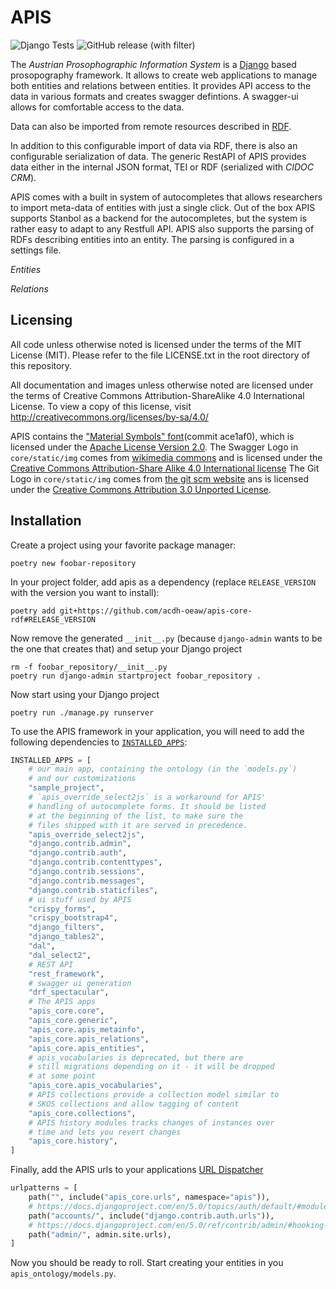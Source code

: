 APIS
====

![Django Tests](https://github.com/acdh-oeaw/apis-core-rdf/actions/workflows/django-tests.yml/badge.svg)
![GitHub release (with filter)](https://img.shields.io/github/v/release/acdh-oeaw/apis-core-rdf)

The *Austrian Prosophographic Information System* is a
[Django](https://www.djangoproject.com/) based prosopography framework. It
allows to create web applications to manage both entities and relations between
entities. It provides API access to the data in various formats and creates
swagger defintions. A swagger-ui allows for comfortable access to the data.

Data can also be imported from remote resources described in
[RDF](https://en.wikipedia.org/wiki/Resource_Description_Framework).

In addition to this configurable import of data via RDF, there is also an
configurable serialization of data. The generic RestAPI of APIS provides data
either in the internal JSON format, TEI or RDF (serialized with *CIDOC CRM*). 

APIS comes with a built in system of autocompletes that allows researchers to
import meta-data of entities with just a single click. Out of the box APIS
supports Stanbol as a backend for the autocompletes, but the system is rather
easy to adapt to any Restfull API. APIS also supports the parsing of RDFs
describing entities into an entity. The parsing is configured in a settings
file.

*Entities*

*Relations*

Licensing
---------

All code unless otherwise noted is licensed under the terms of the MIT License
(MIT). Please refer to the file LICENSE.txt in the root directory of this
repository.

All documentation and images unless otherwise noted are licensed under the
terms of Creative Commons Attribution-ShareAlike 4.0 International License. To
view a copy of this license, visit
http://creativecommons.org/licenses/by-sa/4.0/

APIS contains the ["Material Symbols" font](https://fonts.google.com/icons)(commit ace1af0), which
is licensed under the [Apache License Version 2.0](https://www.apache.org/licenses/LICENSE-2.0.html).
The Swagger Logo in `core/static/img` comes from [wikimedia
commons](https://commons.wikimedia.org/wiki/File:Swagger-logo.png) and is
licensed under the [Creative Commons Attribution-Share Alike 4.0 International
license](https://creativecommons.org/licenses/by-sa/4.0/deed.en)
The Git Logo in `core/static/img` comes from [the git scm website](https://git-scm.com/downloads/logos)
ans is licensed under the [Creative Commons Attribution 3.0 Unported License](https://creativecommons.org/licenses/by/3.0/).


Installation
------------
<!-- Installation -->
Create a project using your favorite package manager:

```shell
poetry new foobar-repository
```

In your project folder, add apis as a dependency (replace `RELEASE_VERSION`
with the version you want to install):

```shell
poetry add git+https://github.com/acdh-oeaw/apis-core-rdf#RELEASE_VERSION
```

Now remove the generated `__init__.py` (because `django-admin` wants to be the
one that creates that) and setup your Django project
```shell
rm -f foobar_repository/__init__.py
poetry run django-admin startproject foobar_repository .
```

Now start using your Django project
```shell
poetry run ./manage.py runserver
```

To use the APIS framework in your application, you will need to add the following dependencies to
[`INSTALLED_APPS`](https://docs.djangoproject.com/en/4.2/ref/settings/#installed-apps):

```python
INSTALLED_APPS = [
    # our main app, containing the ontology (in the `models.py`)
    # and our customizations
    "sample_project",
    # `apis_override_select2js` is a workaround for APIS'
    # handling of autocomplete forms. It should be listed
    # at the beginning of the list, to make sure the
    # files shipped with it are served in precedence.
    "apis_override_select2js",
    "django.contrib.admin",
    "django.contrib.auth",
    "django.contrib.contenttypes",
    "django.contrib.sessions",
    "django.contrib.messages",
    "django.contrib.staticfiles",
    # ui stuff used by APIS
    "crispy_forms",
    "crispy_bootstrap4",
    "django_filters",
    "django_tables2",
    "dal",
    "dal_select2",
    # REST API
    "rest_framework",
    # swagger ui generation
    "drf_spectacular",
    # The APIS apps
    "apis_core.core",
    "apis_core.generic",
    "apis_core.apis_metainfo",
    "apis_core.apis_relations",
    "apis_core.apis_entities",
    # apis_vocabularies is deprecated, but there are
    # still migrations depending on it - it will be dropped
    # at some point
    "apis_core.apis_vocabularies",
    # APIS collections provide a collection model similar to
    # SKOS collections and allow tagging of content
    "apis_core.collections",
    # APIS history modules tracks changes of instances over
    # time and lets you revert changes
    "apis_core.history",
]
```

Finally, add the APIS urls to your applications [URL Dispatcher](https://docs.djangoproject.com/en/4.2/topics/http/urls/)

```python
urlpatterns = [
    path("", include("apis_core.urls", namespace="apis")),
    # https://docs.djangoproject.com/en/5.0/topics/auth/default/#module-django.contrib.auth.views
    path("accounts/", include("django.contrib.auth.urls")),
    # https://docs.djangoproject.com/en/5.0/ref/contrib/admin/#hooking-adminsite-to-urlconf
    path("admin/", admin.site.urls),
]
```

Now you should be ready to roll. Start creating your entities in you `apis_ontology/models.py`.

